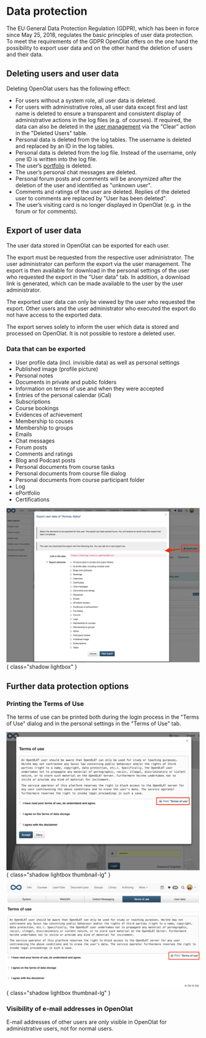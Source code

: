 # Data protection

The EU General Data Protection Regulation (GDPR), which has been in force
since May 25, 2018, regulates the basic principles of user data protection. To
meet the requirements of the GDPR OpenOlat offers on the one hand the
possibility to export user data and on the other hand the deletion of users
and their data.

## Deleting users and user data

Deleting OpenOlat users has the following effect:

* For users without a system role, all user data is deleted.
* For users with administrative roles, all user data except first and last name is deleted to ensure a transparent and consistent display of administrative actions in the log files (e.g. of courses). If required, the data can also be deleted in the [user management](../usermanagement/index.md) via the “Clear” action in the "Deleted Users" table.
* Personal data is deleted from the log tables. The username is deleted and replaced by an ID in the log tables.
* Personal data is deleted from the log file. Instead of the username, only one ID is written into the log file.
* The user’s [portfolio](../../manual_user/area_modules/Portfolio_General_Information.md) is deleted.
* The user’s personal chat messages are deleted.
* Personal forum posts and comments will be anonymized after the deletion of the user and identified as "unknown user".
* Comments and ratings of the user are deleted. Replies of the deleted user to comments are replaced by "User has been deleted".
* The user’s visiting card is no longer displayed in OpenOlat (e.g. in the forum or for comments).

## Export of user data

The user data stored in OpenOlat can be exported for each user.

The export must be requested from the respective user administrator. The user
administrator can perform the export via the user management. The export is
then available for download in the personal settings of the user who requested
the export in the "User data" tab. In addition, a download link is generated,
which can be made available to the user by the user administrator.

The exported user data can only be viewed by the user who requested the
export. Other users and the user administrator who executed the export do not
have access to the exported data.

The export serves solely to inform the user which data is stored and processed
on OpenOlat. It is not possible to restore a deleted user.

### Data that can be exported

* User profile data (incl. invisible data) as well as personal settings
* Published image (profile picture)
* Personal notes
* Documents in private and public folders
* Information on terms of use and when they were accepted
* Entries of the personal calendar (iCal)
* Subscriptions
* Course bookings
* Evidences of achievement
* Membership to couses
* Membership to groups
* Emails
* Chat messages
* Forum posts
* Comments and ratings
* Blog and Podcast posts
* Personal documents from course tasks
* Personal documents from course file dialog
* Personal documents from course participant folder
* Log
* ePortfolio
* Certifications

![Export user data](assets/Export1_EN.png){ class="shadow lightbox" }

## Further data protection options

### Printing the Terms of Use

The terms of use can be printed both during the login process in the "Terms of
Use" dialog and in the personal settings in the "Terms of Use" tab.

![Print Terms of use on Login](assets/Nutzungsbedingungen_drucken2_EN-2.png){ class="shadow lightbox thumbnail-lg" }

![Print Terms of use in user system settings](assets/Nutzungsbedingungen_drucken1_EN-2.png){ class="shadow lightbox thumbnail-lg" }

### Visibility of e-mail addresses in OpenOlat

E-mail addresses of other users are only visible in OpenOlat for
administrative users, not for normal users.
